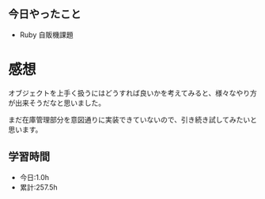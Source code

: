 ## 今日やったこと
- Ruby 自販機課題 
 
# 感想
オブジェクトを上手く扱うにはどうすれば良いかを考えてみると、様々なやり方が出来そうだなと思いました。

まだ在庫管理部分を意図通りに実装できていないので、引き続き試してみたいと思います。

## 学習時間
- 今日:1.0h
- 累計:257.5h
